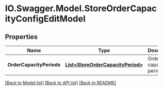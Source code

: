 # IO.Swagger.Model.StoreOrderCapacityConfigEditModel
## Properties

Name | Type | Description | Notes
------------ | ------------- | ------------- | -------------
**OrderCapacityPeriods** | [**List&lt;StoreOrderCapacityPeriod&gt;**](StoreOrderCapacityPeriod.md) | Order capacity periods | [optional] 

[[Back to Model list]](../README.md#documentation-for-models) [[Back to API list]](../README.md#documentation-for-api-endpoints) [[Back to README]](../README.md)

